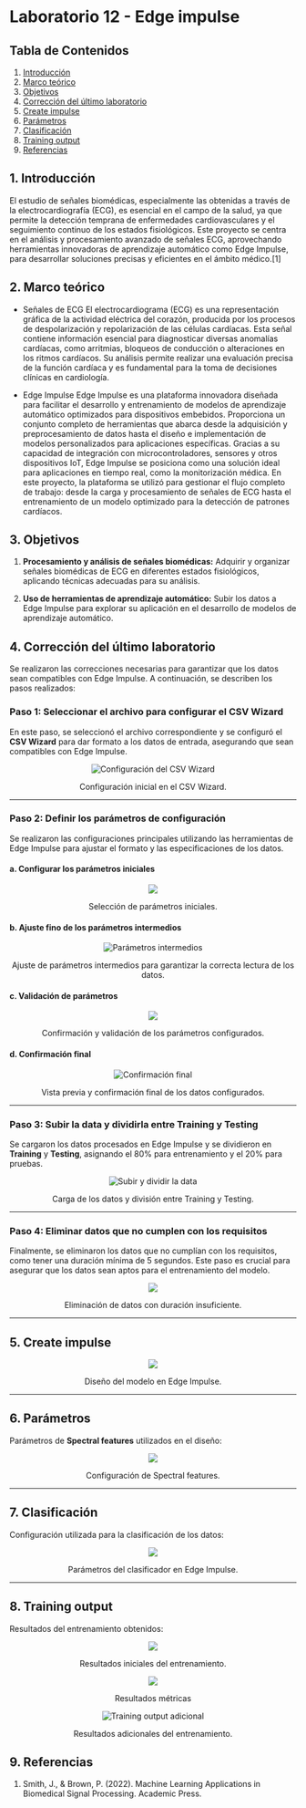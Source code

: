 
# Laboratorio 12 - Edge impulse
## Tabla de Contenidos

1. [Introducción](#1-introducción)
2. [Marco teórico](#2-marco-teórico)
3. [Objetivos](#3-objetivos)
4. [Corrección del último laboratorio](#1-Corrección-del-último-laboratorio)
5. [Create impulse](#2-Create-impulse)
6. [Parámetros](#3-Parámetros)
7. [Clasificación](#4-Clasificación)
8. [Training output](#5-Training-output)
9. [Referencias](#5-referencias)



## 1. Introducción

El estudio de señales biomédicas, especialmente las obtenidas a través de la electrocardiografía (ECG), es esencial en el campo de la salud, ya que permite la detección temprana de enfermedades cardiovasculares y el seguimiento continuo de los estados fisiológicos. Este proyecto se centra en el análisis y procesamiento avanzado de señales ECG, aprovechando herramientas innovadoras de aprendizaje automático como Edge Impulse, para desarrollar soluciones precisas y eficientes en el ámbito médico.[1]


## 2. Marco teórico

- Señales de ECG
El electrocardiograma (ECG) es una representación gráfica de la actividad eléctrica del corazón, producida por los procesos de despolarización y repolarización de las células cardíacas. Esta señal contiene información esencial para diagnosticar diversas anomalías cardíacas, como arritmias, bloqueos de conducción o alteraciones en los ritmos cardíacos. Su análisis permite realizar una evaluación precisa de la función cardíaca y es fundamental para la toma de decisiones clínicas en cardiología.

- Edge Impulse
Edge Impulse es una plataforma innovadora diseñada para facilitar el desarrollo y entrenamiento de modelos de aprendizaje automático optimizados para dispositivos embebidos. Proporciona un conjunto completo de herramientas que abarca desde la adquisición y preprocesamiento de datos hasta el diseño e implementación de modelos personalizados para aplicaciones específicas. Gracias a su capacidad de integración con microcontroladores, sensores y otros dispositivos IoT, Edge Impulse se posiciona como una solución ideal para aplicaciones en tiempo real, como la monitorización médica. En este proyecto, la plataforma se utilizó para gestionar el flujo completo de trabajo: desde la carga y procesamiento de señales de ECG hasta el entrenamiento de un modelo optimizado para la detección de patrones cardíacos.

## 3. Objetivos
1. **Procesamiento y análisis de señales biomédicas:**  Adquirir y organizar señales biomédicas de ECG en diferentes estados fisiológicos, aplicando técnicas adecuadas para su análisis.  

2. **Uso de herramientas de aprendizaje automático:**  Subir los datos a Edge Impulse para explorar su aplicación en el desarrollo de modelos de aprendizaje automático.

## 4. Corrección del último laboratorio

Se realizaron las correcciones necesarias para garantizar que los datos sean compatibles con Edge Impulse. A continuación, se describen los pasos realizados:

### Paso 1: Seleccionar el archivo para configurar el CSV Wizard

En este paso, se seleccionó el archivo correspondiente y se configuró el **CSV Wizard** para dar formato a los datos de entrada, asegurando que sean compatibles con Edge Impulse.

<div align="center">
  <img src="https://github.com/Peeta18/ISB_Grupo3/blob/main/ISB/Laboratorios/Lab12_Generacion_Impulso_Edge_Impulse%20/Italo/Imagenes/1.jpg?raw=true" alt="Configuración del CSV Wizard"><p>
  Configuración inicial en el CSV Wizard.
  </p>
</div>

---

### Paso 2: Definir los parámetros de configuración

Se realizaron las configuraciones principales utilizando las herramientas de Edge Impulse para ajustar el formato y las especificaciones de los datos.

#### a. Configurar los parámetros iniciales
<div align="center">
  <img src="https://github.com/Peeta18/ISB_Grupo3/blob/main/ISB/Laboratorios/Lab12_Generacion_Impulso_Edge_Impulse%20/Estefany/A.%20Configurr%20parametros%20inciales.png"><p>
  Selección de parámetros iniciales.
  </p>
</div>

#### b. Ajuste fino de los parámetros intermedios
<div align="center">
  <img src="https://github.com/Peeta18/ISB_Grupo3/blob/main/ISB/Laboratorios/Lab12_Generacion_Impulso_Edge_Impulse%20/Italo/Imagenes/3.jpg?raw=true" alt="Parámetros intermedios"><p>
  Ajuste de parámetros intermedios para garantizar la correcta lectura de los datos.
  </p>
</div>

#### c. Validación de parámetros
<div align="center">
  <img src="https://github.com/Peeta18/ISB_Grupo3/blob/main/ISB/Laboratorios/Lab12_Generacion_Impulso_Edge_Impulse%20/Estefany/C.validaci%C3%B3n%20.png"><p>
  Confirmación y validación de los parámetros configurados.
  </p>
</div>

#### d. Confirmación final
<div align="center">
  <img src="https://github.com/Peeta18/ISB_Grupo3/blob/main/ISB/Laboratorios/Lab12_Generacion_Impulso_Edge_Impulse%20/Estefany/D.%20confirmacion%20final.png" alt="Confirmación final"><p>
  Vista previa y confirmación final de los datos configurados.
  </p>
</div>

---

### Paso 3: Subir la data y dividirla entre Training y Testing

Se cargaron los datos procesados en Edge Impulse y se dividieron en **Training** y **Testing**, asignando el 80% para entrenamiento y el 20% para pruebas.

<div align="center">
  <img src="https://github.com/Peeta18/ISB_Grupo3/blob/main/ISB/Laboratorios/Lab12_Generacion_Impulso_Edge_Impulse%20/Italo/Imagenes/6.jpg?raw=true" alt="Subir y dividir la data"><p>
  Carga de los datos y división entre Training y Testing.
  </p>
</div>

---

### Paso 4: Eliminar datos que no cumplen con los requisitos

Finalmente, se eliminaron los datos que no cumplían con los requisitos, como tener una duración mínima de 5 segundos. Este paso es crucial para asegurar que los datos sean aptos para el entrenamiento del modelo.

<div align="center">
  <img src="https://github.com/Peeta18/ISB_Grupo3/blob/main/ISB/Laboratorios/Lab12_Generacion_Impulso_Edge_Impulse%20/Estefany/paso%204.png"><p>
  Eliminación de datos con duración insuficiente.
  </p>
</div>

---

## 5. Create impulse

<div align="center">
  <img src="https://github.com/Peeta18/ISB_Grupo3/blob/main/ISB/Laboratorios/Lab12_Generacion_Impulso_Edge_Impulse%20/Estefany/2.%20Create%20impulse.png"><p>
  Diseño del modelo en Edge Impulse.
  </p>
</div>

---

## 6. Parámetros

Parámetros de **Spectral features** utilizados en el diseño:

<div align="center">
  <img src="https://github.com/Peeta18/ISB_Grupo3/blob/main/ISB/Laboratorios/Lab12_Generacion_Impulso_Edge_Impulse%20/Estefany/3.%20spectral%20features.png"><p>
  Configuración de Spectral features.
  </p>
</div>

---

## 7. Clasificación

Configuración utilizada para la clasificación de los datos:

<div align="center">
  <img src="https://github.com/Peeta18/ISB_Grupo3/blob/main/ISB/Laboratorios/Lab12_Generacion_Impulso_Edge_Impulse%20/Estefany/parametors.png"><p>
  Parámetros del clasificador en Edge Impulse.
  </p>
</div>

---

## 8. Training output

Resultados del entrenamiento obtenidos:

<div align="center">
  <img src="https://github.com/Peeta18/ISB_Grupo3/blob/main/ISB/Laboratorios/Lab12_Generacion_Impulso_Edge_Impulse%20/Estefany/resultados.png"><p>
  Resultados iniciales del entrenamiento.
  </p>
</div>

<div align="center">
  <img src="https://github.com/Peeta18/ISB_Grupo3/blob/main/ISB/Laboratorios/Lab12_Generacion_Impulso_Edge_Impulse%20/Estefany/metricas.png"><p>
  Resultados métricas
  </p>
</div>


<div align="center">
  <img src="https://github.com/Peeta18/ISB_Grupo3/blob/main/ISB/Laboratorios/Lab12_Generacion_Impulso_Edge_Impulse%20/Italo/Imagenes/traininoutput2.png?raw=true" alt="Training output adicional"><p>
  Resultados adicionales del entrenamiento.
  </p>
</div>








  ## 9. Referencias
1. Smith, J., & Brown, P. (2022). Machine Learning Applications in Biomedical Signal Processing. Academic Press.
